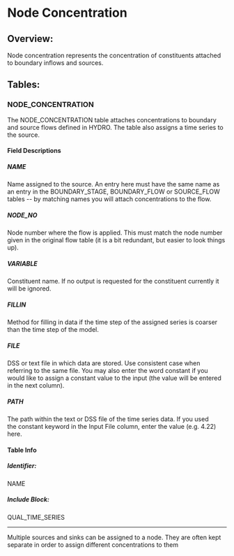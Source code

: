 # Node Concentration

## Overview:

Node concentration represents the concentration of constituents attached
to boundary inflows and sources.

## Tables:

### NODE_CONCENTRATION

The NODE_CONCENTRATION table attaches concentrations to boundary and
source flows defined in HYDRO. The table also assigns a time series to
the source.

#### Field Descriptions

##### NAME

Name assigned to the source. An entry here must have the same name as an
entry in the BOUNDARY_STAGE, BOUNDARY_FLOW or SOURCE_FLOW tables -- by
matching names you will attach concentrations to the flow.

##### NODE_NO

Node number where the flow is applied. This must match the node number
given in the original flow table (it is a bit redundant, but easier to
look things up).

##### VARIABLE

Constituent name. If no output is requested for the constituent
currently it will be ignored.

##### FILLIN

Method for filling in data if the time step of the assigned series is
coarser than the time step of the model.

##### FILE

DSS or text file in which data are stored. Use consistent case when
referring to the same file. You may also enter the word constant if you
would like to assign a constant value to the input (the value will be
entered in the next column).

##### PATH

The path within the text or DSS file of the time series data. If you
used the constant keyword in the Input File column, enter the value
(e.g. 4.22) here.

#### Table Info

##### Identifier:

NAME

##### Include Block:

QUAL_TIME_SERIES

------------------------------------------------------------------------

<div>

<div>

Multiple sources and sinks can be assigned to a node. They are often
kept separate in order to assign different concentrations to them

</div>

</div>

  
